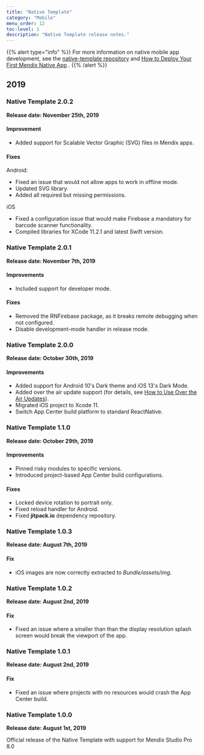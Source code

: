 ```yaml
---
title: "Native Template"
category: "Mobile"
menu_order: 12
toc-level: 1
description: "Native Template release notes."
---
```


{{% alert type="info" %}}
For more information on native mobile app development, see the [native-template repository](https://github.com/mendix/native-template/) and [How to Deploy Your First Mendix Native App](/howto/mobile/deploying-native-app) .
{{% /alert %}}

## 2019

### Native Template 2.0.2

**Release date: November 25th, 2019**

#### Improvement

* Added support for Scalable Vector Graphic (SVG) files in Mendix apps.

#### Fixes

Android:

* Fixed an issue that would not allow apps to work in offline mode.
* Updated SVG library.
* Added all required but missing permissions.

iOS

* Fixed a configuration issue that would make Firebase a mandatory for barcode scanner functionality.
* Compiled libraries for XCode 11.2.1 and latest Swift version.

### Native Template 2.0.1

**Release date: November 7th, 2019**

#### Improvements

* Included support for developer mode.

#### Fixes

* Removed the RNFirebase package, as it breaks remote debugging when not configured.
* Disable development-mode handler in release mode.

### Native Template 2.0.0

**Release date: October 30th, 2019**

#### Improvements

* Added support for Android 10's Dark theme and iOS 13's Dark Mode.
* Added over the air update support (for details, see [How to Use Over the Air Updates](/howto/mobile/how-to-ota)).
* Migrated iOS project to Xcode 11.
* Switch App Center build platform to standard ReactNative.

### Native Template 1.1.0

**Release date: October 29th, 2019**

#### Improvements

* Pinned risky modules to specific versions.
* Introduced project-based App Center build configurations.

#### Fixes

* Locked device rotation to portrait only.
* Fixed reload handler for Android.
* Fixed **jitpack.io** dependency repository.

### Native Template 1.0.3

**Release date: August 7th, 2019**

#### Fix

* iOS images are now correctly extracted to *Bundle/assets/img*.

### Native Template 1.0.2

**Release date: August 2nd, 2019**

#### Fix

* Fixed an issue where a smaller than than the display resolution splash screen would break the viewport of the app.

### Native Template 1.0.1

**Release date: August 2nd, 2019**

#### Fix

* Fixed an issue where projects with no resources would crash the App Center build.

### Native Template 1.0.0

**Release date: August 1st, 2019**

Official release of the Native Template with support for Mendix Studio Pro 8.0


